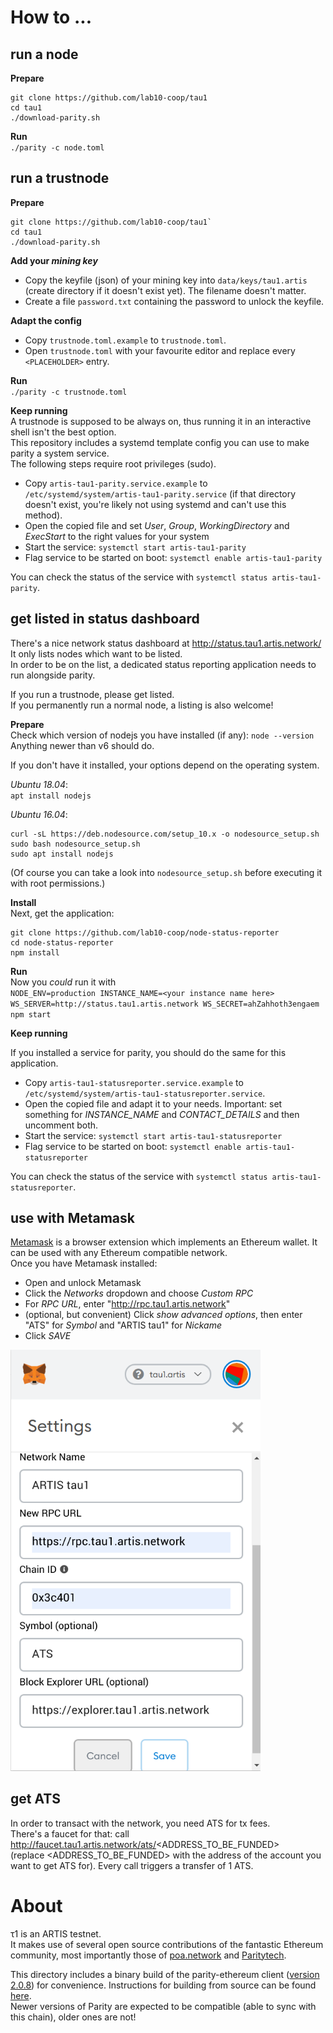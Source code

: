 # How to ...

## run a node

**Prepare**  
```
git clone https://github.com/lab10-coop/tau1
cd tau1
./download-parity.sh
```

**Run**    
`./parity -c node.toml`


## run a trustnode
  
**Prepare**
```
git clone https://github.com/lab10-coop/tau1`
cd tau1
./download-parity.sh
```

**Add your _mining key_**
* Copy the keyfile (json) of your mining key into `data/keys/tau1.artis` (create directory if it doesn't exist yet). The filename doesn't matter.
* Create a file `password.txt` containing the password to unlock the keyfile.

**Adapt the config**  
* Copy `trustnode.toml.example` to `trustnode.toml`.
* Open `trustnode.toml` with your favourite editor and replace every `<PLACEHOLDER>` entry.

**Run**  
`./parity -c trustnode.toml`

**Keep running**  
A trustnode is supposed to be always on, thus running it in an interactive shell isn't the best option.  
This repository includes a systemd template config you can use to make parity a system service.  
The following steps require root privileges (sudo).  
* Copy `artis-tau1-parity.service.example` to `/etc/systemd/system/artis-tau1-parity.service` (if that directory doesn't exist, you're likely not using systemd and can't use this method).
* Open the copied file and set _User_, _Group_, _WorkingDirectory_ and _ExecStart_ to the right values for your system
* Start the service: `systemctl start artis-tau1-parity`
* Flag service to be started on boot: `systemctl enable artis-tau1-parity`

You can check the status of the service with `systemctl status artis-tau1-parity`.

## get listed in status dashboard

There's a nice network status dashboard at http://status.tau1.artis.network/  
It only lists nodes which want to be listed.  
In order to be on the list, a dedicated status reporting application needs to run alongside parity.  

If you run a trustnode, please get listed.  
If you permanently run a normal node, a listing is also welcome!

**Prepare**  
Check which version of nodejs you have installed (if any):
`node --version`  
Anything newer than v6 should do.

If you don't have it installed, your options depend on the operating system.

_Ubuntu 18.04_:  
`apt install nodejs`

_Ubuntu 16.04_:  
```
curl -sL https://deb.nodesource.com/setup_10.x -o nodesource_setup.sh
sudo bash nodesource_setup.sh
sudo apt install nodejs
```
(Of course you can take a look into `nodesource_setup.sh` before executing it with root permissions.)

**Install**  
Next, get the application:
```
git clone https://github.com/lab10-coop/node-status-reporter
cd node-status-reporter
npm install
```

**Run**  
Now you _could_ run it with  
`NODE_ENV=production INSTANCE_NAME=<your instance name here> WS_SERVER=http://status.tau1.artis.network WS_SECRET=ahZahhoth3engaem npm start`

**Keep running**

If you installed a service for parity, you should do the same for this application.
* Copy `artis-tau1-statusreporter.service.example` to `/etc/systemd/system/artis-tau1-statusreporter.service`.
* Open the copied file and adapt it to your needs. Important: set something for _INSTANCE_NAME_ and _CONTACT_DETAILS_ and then uncomment both.
* Start the service: `systemctl start artis-tau1-statusreporter`
* Flag service to be started on boot: `systemctl enable artis-tau1-statusreporter`

You can check the status of the service with `systemctl status artis-tau1-statusreporter`.

## use with Metamask

[Metamask](https://metamask.io/) is a browser extension which implements an Ethereum wallet. It can be used with any Ethereum compatible network.  
Once you have Metamask installed:
* Open and unlock Metamask
* Click the _Networks_ dropdown and choose _Custom RPC_
* For _RPC URL_, enter "http://rpc.tau1.artis.network"
* (optional, but convenient) Click _show advanced options_, then enter "ATS" for _Symbol_ and "ARTIS tau1" for _Nickame_
* Click _SAVE_

<img src="metamask_config_screenshot.png" width="400px">

## get ATS

In order to transact with the network, you need ATS for tx fees.  
There's a faucet for that: call
http://faucet.tau1.artis.network/ats/<ADDRESS_TO_BE_FUNDED>  
(replace <ADDRESS_TO_BE_FUNDED> with the address of the account you want to get ATS for).  Every call triggers a transfer of 1 ATS.  

# About

τ1 is an ARTIS testnet.  
It makes use of several open source contributions of the fantastic Ethereum community, most importantly those of [poa.network](https://github.com/poanetwork/) and [Paritytech](https://github.com/paritytech/).

This directory includes a binary build of the parity-ethereum client ([version 2.0.8](https://github.com/paritytech/parity-ethereum/releases/tag/v2.0.8)) for convenience. Instructions for building from source can be found [here](https://github.com/paritytech/parity-ethereum).  
Newer versions of Parity are expected to be compatible (able to sync with this chain), older ones are not!
